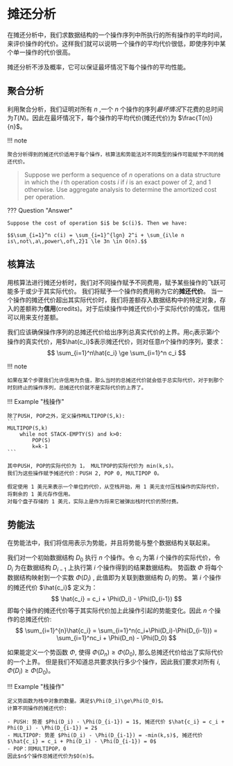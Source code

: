 # 摊还分析

在摊还分析中，我们求数据结构的一个操作序列中所执行的所有操作的平均时间，来评价操作的代价。这样我们就可以说明一个操作的平均代价很低，即使序列中某个单一操作的代价很高。

摊还分析不涉及概率，它可以保证最坏情况下每个操作的平均性能。

## 聚合分析

利用聚合分析，我们证明对所有 $n$ ,一个 $n$ 个操作的序列*最坏情况*下花费的总时间为$T(N)$。因此在最坏情况下，每个操作的平均代价(摊还代价)为 $\frac{T(n)}{n}$。

!!! note

    聚合分析得到的摊还代价适用于每个操作，核算法和势能法对不同类型的操作可能赋予不同的摊还代价。



> Suppose we perform a sequence of $n$ operations on a data structure in which the $i$ th operation costs $i$ if $i$ is an exact power of 2, and 1 otherwise. Use aggregate analysis to determine the amortized cost per operation.

??? Question "Answer"
    
    Suppose the cost of operation $i$ be $c(i)$. Then we have:

    $$\sum_{i=1}^n c(i) = \sum_{i=1}^{lgn} 2^i + \sum_{i\le n is\,not\,a\,power\,of\,2}1 \le 3n \in O(n).$$

## 核算法

用核算法进行摊还分析时，我们对不同操作赋予不同费用，赋予某些操作的飞跃可能多于或少于其实际代价。
我们将赋予一个操作的费用称为它的**摊还代价**。
当一个操作的摊还代价超出其实际代价时，我们将差额存入数据结构中的特定对象，存入的差额称为**信用**(credits)。对于后续操作中摊还代价小于实际代价的情况，信用可以用来支付差额。

我们应该确保操作序列的总摊还代价给出序列总真实代价的上界。用$c_i$表示第$i$个操作的真实代价，用$\hat{c_i}$表示摊还代价，则对任意$n$个操作的序列，要求：
$$
\sum_{i=1}^n\hat{c_i} \ge \sum_{i=1}^n c_i
$$

!!! note

    如果在某个步骤我们允许信用为负值，那么当时的总摊还代价就会低于总实际代价，对于到那个时刻终止的操作序列，总摊还代价就不是实际代价的上界了。

!!! Example "栈操作"

    除了PUSH, POP之外，定义操作MULTIPOP(S,k):
    ```
    MULTIPOP(S,k)
        while not STACK-EMPTY(S) and k>0:
            POP(S)
            k=k-1
    ```
    
    其中PUSH, POP的实际代价为 1， MULTPOP的实际代价为 min(k,s)。
    我们为这些操作赋予摊还代价：PUSH 2, POP 0, MULTIPOP 0。
    
    假定使用 1 美元来表示一个单位的代价，从空栈开始，用 1 美元支付压栈操作的实际代价，将剩余的 1 美元存作信用。
    对每个盘子存储的 1 美元，实际上是作为将来它被弹出栈时代价的预付费。


## 势能法

在势能法中，我们将信用表示为势能，并且将势能与整个数据结构关联起来。

我们对一个初始数据结构 $D_0$ 执行 $n$ 个操作。令 $c_i$ 为第 $i$ 个操作的实际代价，令 $D_i$ 为在数据结构 $D_{i-1}$ 上执行第 $i$ 个操作得到的结果数据结构。
势函数 $\Phi$ 将每个数据结构映射到一个实数 $\Phi(D_i)$ , 此值即为关联到数据结构 $D_i$ 的势。
第 $i$ 个操作的摊还代价 $\hat{c_i}$ 定义为：
$$
\hat{c_i} = c_i + \Phi(D_i) - \Phi(D_{i-1})
$$
即每个操作的摊还代价等于其实际代价加上此操作引起的势能变化。因此 $n$ 个操作的总摊还代价:
$$
\sum_{i=1}^{n}\hat{c_i} = \sum_{i=1}^n(c_i+\Phi(D_i)-\Phi(D_{i-1})) = \sum_{i=1}^nc_i + \Phi(D_n) - \Phi(D_0)
$$

如果能定义一个势函数 $\Phi$, 使得 $\Phi(D_n)\ge\Phi(D_0)$, 那么总摊还代价给出了实际代价的一个上界。
但是我们不知道总共要求执行多少个操作，因此我们要求对所有 $i$, $\Phi(D_i)\ge\Phi(D_0)$。

!!! Example "栈操作"

    定义势函数为栈中对象的数量。满足$\Phi(D_i)\ge\Phi(D_0)$。
    计算不同操作的摊还代价:

    - PUSH: 势差 $Phi(D_i) - \Phi(D_{i-1}) = 1$, 摊还代价 $\hat{c_i} = c_i + Phi(D_i) - \Phi(D_{i-1}) = 2$
    - MULTIPOP: 势差 $Phi(D_i) - \Phi(D_{i-1}) = -min(k,s)$, 摊还代价 $\hat{c_i} = c_i + Phi(D_i) - \Phi(D_{i-1}) = 0$
    - POP：同MULTIPOP，0
    因此$n$个操作总摊还代价为$O(n)$。

